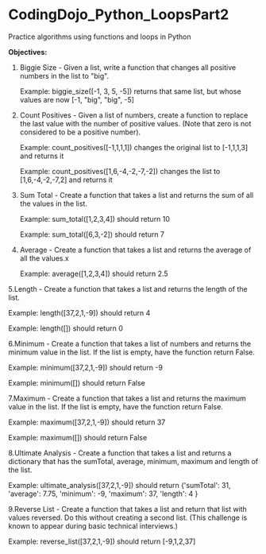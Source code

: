 # CodingDojo_Python_LoopsPart2
Practice algorithms using functions and loops in Python

**Objectives:**

1. Biggie Size - Given a list, write a function that changes all positive numbers in the list to "big".

    Example: biggie_size([-1, 3, 5, -5]) returns that same list, but whose values are now [-1, "big", "big", -5]
  
2. Count Positives - Given a list of numbers, create a function to replace the last value with the number of positive values. (Note that zero is not considered to be a positive number).

    Example: count_positives([-1,1,1,1]) changes the original list to [-1,1,1,3] and returns it
  
    Example: count_positives([1,6,-4,-2,-7,-2]) changes the list to [1,6,-4,-2,-7,2] and returns it
  
3. Sum Total - Create a function that takes a list and returns the sum of all the values in the list.

    Example: sum_total([1,2,3,4]) should return 10
  
    Example: sum_total([6,3,-2]) should return 7
  
4. Average - Create a function that takes a list and returns the average of all the values.x

   Example: average([1,2,3,4]) should return 2.5
  
5.Length - Create a function that takes a list and returns the length of the list.

   Example: length([37,2,1,-9]) should return 4
  
  Example: length([]) should return 0
  
6.Minimum - Create a function that takes a list of numbers and returns the minimum value in the list. If the list is empty, have the function return False.

  Example: minimum([37,2,1,-9]) should return -9
  
  Example: minimum([]) should return False
  
7.Maximum - Create a function that takes a list and returns the maximum value in the list. If the list is empty, have the function return False.

  Example: maximum([37,2,1,-9]) should return 37
  
  Example: maximum([]) should return False
  
8.Ultimate Analysis - Create a function that takes a list and returns a dictionary that has the sumTotal, average, minimum, maximum and length of the list.

  Example: ultimate_analysis([37,2,1,-9]) should return {'sumTotal': 31, 'average': 7.75, 'minimum': -9, 'maximum': 37, 'length': 4 }
  
9.Reverse List - Create a function that takes a list and return that list with values reversed. Do this without creating a second list. (This challenge is known to appear during basic technical interviews.)

  Example: reverse_list([37,2,1,-9]) should return [-9,1,2,37]
